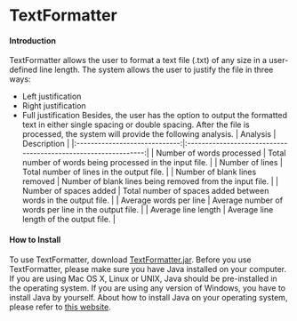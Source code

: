 # TextFormatter
#### Introduction
TextFormatter allows the user to format a text file (.txt) of any size in a user-defined line length. The system allows the user to justify the file in three ways:
- Left justification
- Right justification
- Full justification
Besides, the user has the option to output the formatted text in either single spacing or double spacing. After the file is processed, the system will provide the following analysis.
|            Analysis           |                           Description                          |
|:-----------------------------:|:--------------------------------------------------------------:|
|   Number of words processed   |    Total number of words being processed in the input file.    |
|        Number of lines        |            Total number of lines in the output file.           |
| Number of blank lines removed |    Number of blank lines being removed from the input file.    |
|     Number of spaces added    | Total number of spaces added between words in the output file. |
|     Average words per line    |      Average number of words per line in the output file.      |
|      Average line length      |             Average line length of the output file.            |

#### How to Install
To use TextFormatter, download [TextFormatter.jar](https://github.com/lamontano/CSE360_Project/blob/master/TextFormatter.jar). Before you use TextFormatter, please make sure you have Java installed on your computer. If you are using Mac OS X, Linux or UNIX, Java should be pre-installed in the operating system. If you are using any version of Windows, you have to install Java by yourself. About how to install Java on your operating system, please refer to [this website](https://github.com/lamontano/CSE360_Project/blob/master/TextFormatter.jar).
